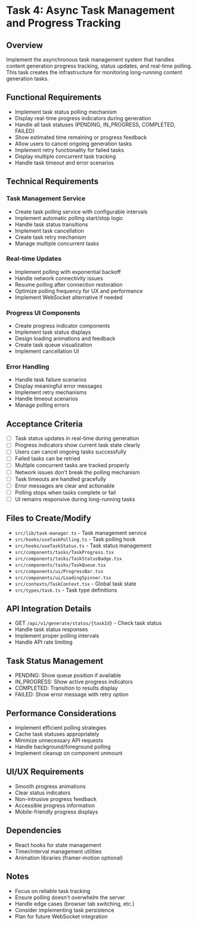 # Task 4: Async Task Management and Progress Tracking

## Overview
Implement the asynchronous task management system that handles content generation progress tracking, status updates, and real-time polling. This task creates the infrastructure for monitoring long-running content generation tasks.

## Functional Requirements
- Implement task status polling mechanism
- Display real-time progress indicators during generation
- Handle all task statuses (PENDING, IN_PROGRESS, COMPLETED, FAILED)
- Show estimated time remaining or progress feedback
- Allow users to cancel ongoing generation tasks
- Implement retry functionality for failed tasks
- Display multiple concurrent task tracking
- Handle task timeout and error scenarios

## Technical Requirements

### Task Management Service
- Create task polling service with configurable intervals
- Implement automatic polling start/stop logic
- Handle task status transitions
- Implement task cancellation
- Create task retry mechanism
- Manage multiple concurrent tasks

### Real-time Updates
- Implement polling with exponential backoff
- Handle network connectivity issues
- Resume polling after connection restoration
- Optimize polling frequency for UX and performance
- Implement WebSocket alternative if needed

### Progress UI Components
- Create progress indicator components
- Implement task status displays
- Design loading animations and feedback
- Create task queue visualization
- Implement cancellation UI

### Error Handling
- Handle task failure scenarios
- Display meaningful error messages
- Implement retry mechanisms
- Handle timeout scenarios
- Manage polling errors

## Acceptance Criteria
- [ ] Task status updates in real-time during generation
- [ ] Progress indicators show current task state clearly
- [ ] Users can cancel ongoing tasks successfully
- [ ] Failed tasks can be retried
- [ ] Multiple concurrent tasks are tracked properly
- [ ] Network issues don't break the polling mechanism
- [ ] Task timeouts are handled gracefully
- [ ] Error messages are clear and actionable
- [ ] Polling stops when tasks complete or fail
- [ ] UI remains responsive during long-running tasks

## Files to Create/Modify
- `src/lib/task-manager.ts` - Task management service
- `src/hooks/useTaskPolling.ts` - Task polling hook
- `src/hooks/useTaskStatus.ts` - Task status management
- `src/components/tasks/TaskProgress.tsx`
- `src/components/tasks/TaskStatusBadge.tsx`
- `src/components/tasks/TaskQueue.tsx`
- `src/components/ui/ProgressBar.tsx`
- `src/components/ui/LoadingSpinner.tsx`
- `src/contexts/TaskContext.tsx` - Global task state
- `src/types/task.ts` - Task type definitions

## API Integration Details
- GET `/api/v1/generate/status/{taskId}` - Check task status
- Handle task status responses
- Implement proper polling intervals
- Handle API rate limiting

## Task Status Management
- PENDING: Show queue position if available
- IN_PROGRESS: Show active progress indicators
- COMPLETED: Transition to results display
- FAILED: Show error message with retry option

## Performance Considerations
- Implement efficient polling strategies
- Cache task statuses appropriately
- Minimize unnecessary API requests
- Handle background/foreground polling
- Implement cleanup on component unmount

## UI/UX Requirements
- Smooth progress animations
- Clear status indicators
- Non-intrusive progress feedback
- Accessible progress information
- Mobile-friendly progress displays

## Dependencies
- React hooks for state management
- Timer/interval management utilities
- Animation libraries (framer-motion optional)

## Notes
- Focus on reliable task tracking
- Ensure polling doesn't overwhelm the server
- Handle edge cases (browser tab switching, etc.)
- Consider implementing task persistence
- Plan for future WebSocket integration